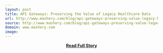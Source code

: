 ```yaml
---
layout: post
title: API Gateways: Preserving the Value of Legacy Healthcare Data
url: http://www.mashery.com/blog/api-gateways-preserving-value-legacy-healthcare-data
source: http://www.mashery.com/blog/api-gateways-preserving-value-legacy-healthcare-data
domain: www.mashery.com
image: 
---
```


<p></p>
<center><p><a href="http://www.mashery.com/blog/api-gateways-preserving-value-legacy-healthcare-data" style='padding:25px; font-sze:18px; font-weight: bold;'>Read Full Story</a></p></center>
